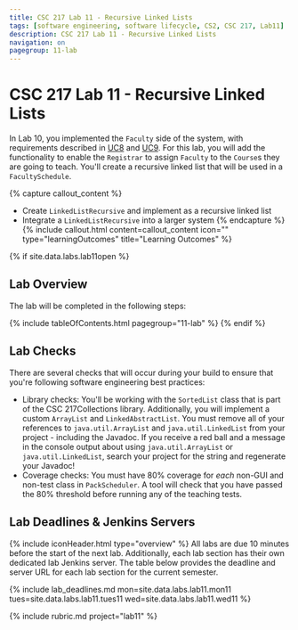 ```yaml
---
title: CSC 217 Lab 11 - Recursive Linked Lists
tags: [software engineering, software lifecycle, CS2, CSC 217, Lab11]
description: CSC 217 Lab 11 - Recursive Linked Lists
navigation: on
pagegroup: 11-lab
---
```

# CSC 217 Lab 11 - Recursive Linked Lists
In Lab 10, you implemented the `Faculty` side of the system, with requirements described in [UC8](11-lab/11-lab-requirements.md#uc8) and [UC9](11-lab/11-lab-requirements.md#uc9). For this lab, you will add the functionality to enable the `Registrar` to assign `Faculty` to the `Course`s they are going to teach.  You'll create a recursive linked list that will be used in a `FacultySchedule`.
  

{% capture callout_content %}
  * Create `LinkedListRecursive` and implement as a recursive linked list
  * Integrate a `LinkedListRecursive` into a larger system
{% endcapture %}
{% include callout.html content=callout_content icon="" type="learningOutcomes" title="Learning Outcomes" %}

{% if site.data.labs.lab11open %}
## Lab Overview
The lab will be completed in the following steps:

{% include tableOfContents.html pagegroup="11-lab" %}
{% endif %}


## Lab Checks
There are several checks that will occur during your build to ensure that you're following software engineering best practices:

  * Library checks: You'll be working with the `SortedList` class that is part of the CSC 217Collections library.  Additionally, you will implement a custom `ArrayList` and `LinkedAbstractList`.  You must remove all of your references to `java.util.ArrayList` and `java.util.LinkedList` from your project - including the Javadoc.  If you receive a red ball and a message in the console output about using `java.util.ArrayList` or `java.util.LinkedList`, search your project for the string and regenerate your Javadoc!
  * Coverage checks: You must have 80% coverage for *each* non-GUI and non-test class in `PackScheduler`.  A tool will check that you have passed the 80% threshold before running any of the teaching tests.


## Lab Deadlines & Jenkins Servers
{% include iconHeader.html type="overview" %}
All labs are due 10 minutes before the start of the next lab.  Additionally, each lab section has their own dedicated lab Jenkins server.  The table below provides the deadline and server URL for each lab section for the current semester.

{% include lab_deadlines.md mon=site.data.labs.lab11.mon11 tues=site.data.labs.lab11.tues11 wed=site.data.labs.lab11.wed11 %}

{% include rubric.md project="lab11"  %} 